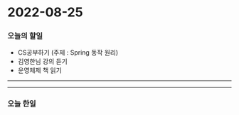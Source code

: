 2022-08-25
==========

### 오늘의 할일
* CS공부하기 (주제 : Spring 동작 원리)
* 김영한님 강의 듣기
* 운영체제 책 읽기

<hr/>
<hr/>

### 오늘 한일